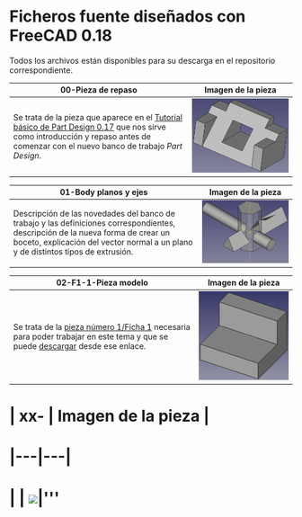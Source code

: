 # Ficheros fuente diseñados con FreeCAD 0.18
Todos los archivos están disponibles para su descarga en el repositorio correspondiente.  

| **00-Pieza de repaso** | **Imagen de la pieza** |
|---|---|
| Se trata de la pieza que aparece en el [Tutorial básico de Part Design 0.17](https://wiki.freecadweb.org/Basic_Part_Design_Tutorial_017/es) que nos sirve como introducción y repaso antes de comenzar con el nuevo banco de trabajo *Part Design*.| ![](../Ejercicios/src/00/00.png)|  

| **01-Body planos y ejes** | **Imagen de la pieza** |
|---|---|
| Descripción de las novedades del banco de trabajo y las definiciones correspondientes, descripción de la nueva forma de crear un boceto, explicación del vector normal a un plano y de distintos tipos de extrusión. | ![](../Ejercicios/src/01/01.png)|

| **02-F1-1-Pieza modelo** | **Imagen de la pieza** |
|---|---|
| Se trata de la [pieza número 1/Ficha 1](../Ejercicios/Fichas-referencia/ficha1.pdf) necesaria para poder trabajar en este tema y que se puede [descargar](../Ejercicios/src/02/F1-1.FCStd) desde ese enlace.| ![](../img/02/02-1.png) |

# | **xx-** | **Imagen de la pieza** |
# |---|---|
# | | ![](../Ejercicios/src-E/00/xx.png)|'''

